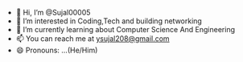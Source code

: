 - 👋 Hi, I’m @Sujal00005
- 👀 I’m interested in Coding,Tech and building networking
- 🌱 I’m currently learning about Computer Science And Engineering 
- 📫 You can reach me at ysujal208@gmail.com
- 😄 Pronouns: ...(He/Him)

<!---
Sujal00005/Sujal00005 is a ✨ special ✨ repository because its `README.md` (this file) appears on your GitHub profile.
You can click the Preview link to take a look at your changes.
--->
